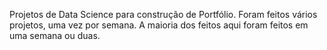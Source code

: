 Projetos de Data Science para construção de Portfólio. Foram feitos vários projetos, uma vez por semana. A maioria dos feitos aqui foram feitos em uma semana ou duas.
